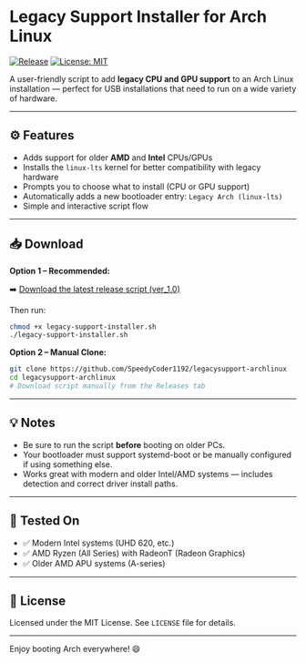 # Legacy Support Installer for Arch Linux

[![Release](https://img.shields.io/github/v/release/SpeedyCoder1192/legacysupport-archlinux)](https://github.com/SpeedyCoder1192/legacysupport-archlinux/releases)
[![License: MIT](https://img.shields.io/badge/License-MIT-yellow.svg)](LICENSE)

A user-friendly script to add **legacy CPU and GPU support** to an Arch Linux installation — perfect for USB installations that need to run on a wide variety of hardware.

---

## ⚙️ Features

* Adds support for older **AMD** and **Intel** CPUs/GPUs
* Installs the `linux-lts` kernel for better compatibility with legacy hardware
* Prompts you to choose what to install (CPU or GPU support)
* Automatically adds a new bootloader entry: `Legacy Arch (linux-lts)`
* Simple and interactive script flow

---

## 📥 Download

**Option 1 – Recommended:**

➡️ [Download the latest release script (ver\_1.0)]([https://github.com/SpeedyCoder1192/legacysupport-archlinux/releases/download/ver_1.0/archlegacysupport.sh])

Then run:

```bash
chmod +x legacy-support-installer.sh
./legacy-support-installer.sh
```

**Option 2 – Manual Clone:**

```bash
git clone https://github.com/SpeedyCoder1192/legacysupport-archlinux
cd legacysupport-archlinux
# Download script manually from the Releases tab
```

---

## 💡 Notes

* Be sure to run the script **before** booting on older PCs.
* Your bootloader must support systemd-boot or be manually configured if using something else.
* Works great with modern and older Intel/AMD systems — includes detection and correct driver install paths.

---

## 🧪 Tested On

* ✅ Modern Intel systems (UHD 620, etc.)
* ✅ AMD Ryzen (All Series) with RadeonT (Radeon Graphics)
* ✅ Older AMD APU systems (A-series)

---

## 📝 License

Licensed under the MIT License. See `LICENSE` file for details.

---

Enjoy booting Arch everywhere! 😄
